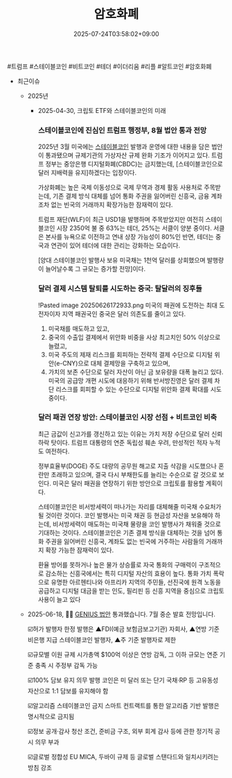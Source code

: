 ﻿---
title: "암호화폐"
date: 2025-07-24T03:58:02+09:00
lastmod: 2025-07-24T03:58:02+09:00
type: docs
sidebar:
  open: true
weight: 2
---
<div style="display:none">
  <meta property="article:published_time" content="2025-07-23T18:58:02Z" />
  <meta property="article:modified_time" content="2025-07-23T18:58:02Z" />
</div>
#트럼프 #스테이블코인 #비트코인 #테더 #이더리움 #리플 #알트코인 #암호화폐 

- 최근이슈
	- 2025년
		- 2025-04-30, 크립토 ETF와 스테이블코인의 미래
		  
			### 스테이블코인에 진심인 트럼프 행정부, 8월 법안 통과 전망
			
			2025년 3월 미국에는 [스테이블코인](/industry-study/스테이블코인/) 발행과 운영에 대한 내용을 담은 법안이 통과됐으며 규제기관의 가상자산 규제 완화 기조가 이어지고 있다. 트럼프 정부는 중앙은행 디지털화폐(CBDC)는 금지했는데, [스테이블코인으로 달러 지배력을 유지]하겠다는 입장이다. 
			
			가상화폐는 높은 국제 이동성으로 국제 무역과 경제 활동 사용처로 주목받는데, 기존 결제 방식 대체를 넘어 통화 주권을 잃어버린 신흥국, 금융 계좌조차 없는 빈국의 거래까지 확장가능한 잠재력이 있다.
			
			트럼프 재단(WLF)이 최근 USD1을 발행하며 주목받았지만 여전히 스테이블코인 시장 2350억 불 중 63%는 테더, 25%는 서클이 양분 중이다. 서클은 본사를 뉴욕으로 이전하고 연내 상장 가능성이 80%인 반면, 테더는 중국과 연관이 있어 테더에 대한 관리는 강화하는 모습이다. 
			
			[양대 스테이블코인 발행사 보유 미국채는 1천억 달러를 상회했으며 발행량이 늘어날수록 그 규모는 증가할 전망]이다.

			### 달러 결제 시스템 탈퇴를 시도하는 중국: 탈달러의 징후들
			!Pasted image 20250626172933.png
			미국의 패권에 도전하는 최대 도전자이자 지역 패권국인 중국은 달러 의존도를 줄이고 있다. 
			1) 미국채를 매도하고 있고, 
			2) 중국의 수출입 결제에서 위안화 비중을 사상 최고치인 50% 이상으로 늘렸고, 
			3) 미국 주도의 제재 리스크를 회피하는 전략적 결제 수단으로 디지털 위안(e-CNY)으로 대체 결제망을 구축하고 있으며, 
			4) 가치의 보존 수단으로 달러 자산이 아닌 금 보유량을 대폭 늘리고 있다. 미국의 공급망 개편 시도에 대응하기 위해 반서방진영은 달러 결제 차단 리스크를 회피할 수 있는 수단으로 디지털 위안화 결제 확대를 시도 중이다.
			
			### 달러 패권 연장 방안: 스테이블코인 시장 선점 + 비트코인 비축
			
			최근 금값이 신고가를 갱신하고 있는 이유는 가치 저장 수단으로 달러 신뢰 하락 탓이다. 트럼프 대통령의 연준 독립성 훼손 우려, 만성적인 적자 누적도 여전하다. 
			
			정부효율부(DOGE) 주도 대량의 공무원 해고로 지출 삭감을 시도했으나 혼란만 초래하고 있으며, 결국 다시 부채한도를 늘리는 수순으로 갈 것으로 보인다. 미국은 달러 패권을 연장하기 위한 방안으로 크립토를 활용할 계획이다.
			
			스테이블코인은 비서방세력이 떠나가는 자리를 대체해줄 미국채 수요처가 될 것이란 것이다. 코인 발행사는 미국 채권 등 현금성 자산을 보유해야 하는데, 비서방세력이 매도하는 미국채 물량을 코인 발행사가 채워줄 것으로 기대하는 것이다. 스테이블코인은 기존 결제 방식을 대체하는 것을 넘어 통화 주권을 잃어버린 신흥국, 계좌도 없는 빈국에 거주하는 사람들의 거래까지 확장 가능한 잠재력이 있다.
			
			환율 방어를 못하거나 높은 물가 상승률로 자국 통화의 구매력이 구조적으로 감소하는 신흥국에서는 특히 디지털 자산의 효용이 높다. 통화 가치 폭락으로 유명한 아르헨티나와 아프리카 지역의 주민들, 선진국에 원격 노동을 공급하고 디지털 대금을 받는 인도, 필리핀 등 신흥 지역을 중심으로 크립토 사용이 늘고 있다
			
	- 2025-06-18, 🚀💥 [GENIUS 법안](/industry-study/genius-법안/) 통과했습니다. 7월 중순 발효 전망입니다.
	  
		☑️허가 발행자 한정
		발행은 ▲FDI(예금 보험금보고기관) 자회사, ▲연방 기준 비은행 지급 스테이블코인 발행자, ▲주 기준 발행자로 제한 
		 
		☑️규모별 이원 규제
		시가총액 $100억 이상은 연방 감독, 그 이하 규모는 연준 기준 충족 시 주정부 감독 가능
		
		☑️100% 담보 유지 의무
		발행 코인은 미 달러 또는 단기 국채·RP 등 고유동성 자산으로 1:1 담보를 유지해야 함 
		
		☑️알고리즘 스테이블코인 금지
		스마트 컨트랙트를 통한 알고리즘 기반 발행은 명시적으로 금지됨  
		
		☑️정보 공개·감사
		청산 조건, 준비금 구조, 외부 회계 감사 등에 관한 정기적 공시 의무 부과 
		
		☑️글로벌 정합성
		EU MICA, 두바이 규제 등 글로벌 스탠다드와 일치시키려는 방침 강조
